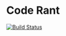 Code Rant
=========

[![Build Status](https://travis-ci.org/bevacqua/NBrut.png?branch=master)](https://travis-ci.org/bevacqua/NBrut)